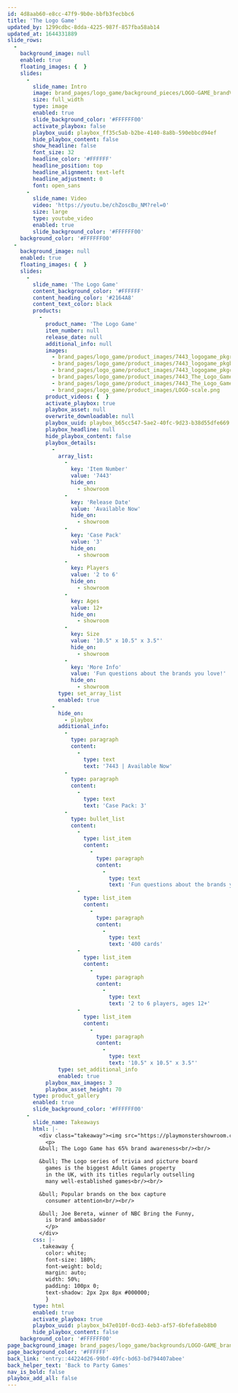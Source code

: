 ```yaml
---
id: 4d8aab60-e8cc-47f9-9b0e-bbfb3fecbbc6
title: 'The Logo Game'
updated_by: 1299cdbc-8dda-4225-987f-857fba58ab14
updated_at: 1644331889
slide_rows:
  -
    background_image: null
    enabled: true
    floating_images: {  }
    slides:
      -
        slide_name: Intro
        image: brand_pages/logo_game/background_pieces/LOGO-GAME_brandV2.jpg
        size: full_width
        type: image
        enabled: true
        slide_background_color: '#FFFFFF00'
        activate_playbox: false
        playbox_uuid: playbox_ff35c5ab-b2be-4140-8a8b-590ebbcd94ef
        hide_playbox_content: false
        show_headline: false
        font_size: 32
        headline_color: '#FFFFFF'
        headline_position: top
        headline_alignment: text-left
        headline_adjustment: 0
        font: open_sans
      -
        slide_name: Video
        video: 'https://youtu.be/chZoscBu_NM?rel=0'
        size: large
        type: youtube_video
        enabled: true
        slide_background_color: '#FFFFFF00'
    background_color: '#FFFFFF00'
  -
    background_image: null
    enabled: true
    floating_images: {  }
    slides:
      -
        slide_name: 'The Logo Game'
        content_background_color: '#FFFFFF'
        content_heading_color: '#2164A8'
        content_text_color: black
        products:
          -
            product_name: 'The Logo Game'
            item_number: null
            release_date: null
            additional_info: null
            images:
              - brand_pages/logo_game/product_images/7443_logogame_pkgright.png
              - brand_pages/logo_game/product_images/7443_logogame_pkgback.png
              - brand_pages/logo_game/product_images/7443_logogame_pkgcontents.png
              - brand_pages/logo_game/product_images/7443_The_Logo_Game_Contents2.png
              - brand_pages/logo_game/product_images/7443_The_Logo_Game_Contents-(1).jpg
              - brand_pages/logo_game/product_images/LOGO-scale.png
            product_videos: {  }
            activate_playbox: true
            playbox_asset: null
            overwrite_downloadable: null
            playbox_uuid: playbox_b65cc547-5ae2-40fc-9d23-b38d55dfe669
            playbox_headline: null
            hide_playbox_content: false
            playbox_details:
              -
                array_list:
                  -
                    key: 'Item Number'
                    value: '7443'
                    hide_on:
                      - showroom
                  -
                    key: 'Release Date'
                    value: 'Available Now'
                    hide_on:
                      - showroom
                  -
                    key: 'Case Pack'
                    value: '3'
                    hide_on:
                      - showroom
                  -
                    key: Players
                    value: '2 to 6'
                    hide_on:
                      - showroom
                  -
                    key: Ages
                    value: 12+
                    hide_on:
                      - showroom
                  -
                    key: Size
                    value: '10.5" x 10.5" x 3.5"'
                    hide_on:
                      - showroom
                  -
                    key: 'More Info'
                    value: 'Fun questions about the brands you love!'
                    hide_on:
                      - showroom
                type: set_array_list
                enabled: true
              -
                hide_on:
                  - playbox
                additional_info:
                  -
                    type: paragraph
                    content:
                      -
                        type: text
                        text: '7443 | Available Now'
                  -
                    type: paragraph
                    content:
                      -
                        type: text
                        text: 'Case Pack: 3'
                  -
                    type: bullet_list
                    content:
                      -
                        type: list_item
                        content:
                          -
                            type: paragraph
                            content:
                              -
                                type: text
                                text: 'Fun questions about the brands you love!'
                      -
                        type: list_item
                        content:
                          -
                            type: paragraph
                            content:
                              -
                                type: text
                                text: '400 cards'
                      -
                        type: list_item
                        content:
                          -
                            type: paragraph
                            content:
                              -
                                type: text
                                text: '2 to 6 players, ages 12+'
                      -
                        type: list_item
                        content:
                          -
                            type: paragraph
                            content:
                              -
                                type: text
                                text: '10.5" x 10.5" x 3.5"'
                type: set_additional_info
                enabled: true
            playbox_max_images: 3
            playbox_asset_height: 70
        type: product_gallery
        enabled: true
        slide_background_color: '#FFFFFF00'
      -
        slide_name: Takeaways
        html: |-
          <div class="takeaway"><img src="https://playmonstershowroom.com/assets/brand_pages/logo_game/supplemental_images/logogamelogo.png">
          	<p>
          &bull; The Logo Game has 65% brand awareness<br/><br/>

          &bull; The Logo series of trivia and picture board
          	games is the biggest Adult Games property
          	in the UK, with its titles regularly outselling
          	many well-established games<br/><br/>

          &bull; Popular brands on the box capture
          	consumer attention<br/><br/>

          &bull; Joe Bereta, winner of NBC Bring the Funny,
          	is brand ambassador	
          	</p>
          </div>
        css: |-
          .takeaway {
          	color: white;
          	font-size: 180%; 
          	font-weight: bold;
            margin: auto;
            width: 50%;
            padding: 100px 0;
          	text-shadow: 2px 2px 8px #000000;
          	}
        type: html
        enabled: true
        activate_playbox: true
        playbox_uuid: playbox_b47e010f-0cd3-4eb3-af57-6bfefa8eb8b0
        hide_playbox_content: false
    background_color: '#FFFFFF00'
page_background_image: brand_pages/logo_game/backgrounds/LOGO-GAME_brand-BKG-ONLY.jpg
page_background_color: '#FFFFFF'
back_link: 'entry::44224d26-99bf-49fc-bd63-bd794407abee'
back_helper_text: 'Back to Party Games'
nav_is_bold: false
playbox_add_all: false
---
```

